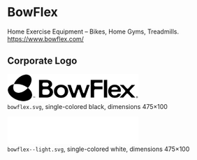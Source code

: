 # BowFlex

Home Exercise Equipment – Bikes, Home Gyms, Treadmills.  
https://www.bowflex.com/


## Corporate Logo

<img src="bowflex.svg" alt="Logo in black" width="300"/><br/>
`bowflex.svg`,
single-colored black,
dimensions 475×100

<img src="bowflex--light.svg" alt="Logo in white" width="300"/><br/>
`bowflex--light.svg`,
single-colored white,
dimensions 475×100